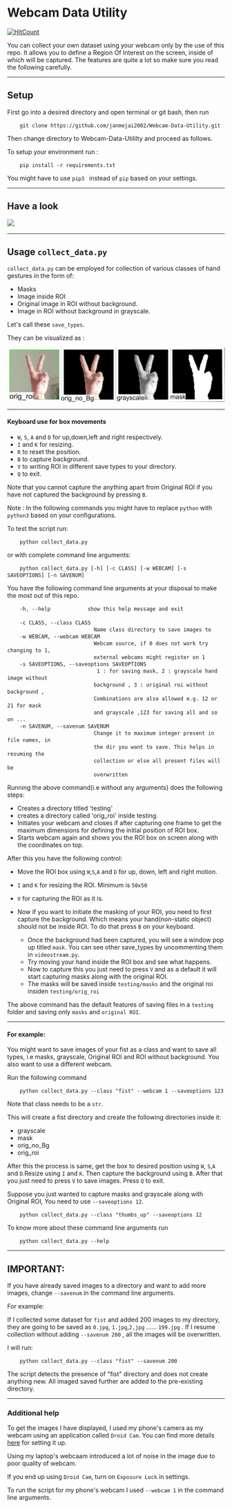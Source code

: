 # Webcam Data Utility

[![HitCount](http://hits.dwyl.com/janmejai2002/Webcam-Data-Utility.svg)](http://hits.dwyl.com/janmejai2002/Webcam-Data-Utility)


You can collect your own dataset using your webcam only by the use of this repo. It allows you to define a Region Of Interest on the screen, inside of which will be captured. The features are quite a lot so make sure you read the following carefully.

------------------------------

## Setup

First go into a desired directory and open terminal or git bash, then run

        git clone https://github.com/janmejai2002/Webcam-Data-Utility.git
        
Then change directory to Webcam-Data-Utililty and proceed as follows.

To setup your environment run :

        pip install -r requirements.txt

You might have to use `pip3 ` instead of `pip` based on your settings.

------------------------------

## Have a look

![](https://github.com/janmejai2002/Webcam-Data-Utility/blob/master/assets/gif2.gif)

------------------------------

## Usage `collect_data.py`

`collect_data.py` can be employed for collection of various classes of hand gestures in the form of:
-  Masks
-  Image inside ROI
-  Original image in ROI without background.
-  Image in ROI without background in grayscale.

Let's call these `save_types`.

They can be visualized as :

![](https://github.com/janmejai2002/Webcam-Data-Utility/blob/master/assets/collage.jpg)

------------------------------

#### Keyboard use for box movements

- `W`, `S`, `A` and `D` for up,down,left and right respectively.
- `I` and `K` for resizing.
- `R` to reset the position.
- `B` to capture background.
- `V` to writing ROI in different save types to your directory.
- `Q` to exit.


Note that you cannot capture the anything apart from Original ROI if you have not captured the background by pressing `B`.

Note : In the following commands you might have to replace `python` with `python3` based on your configurations.

To test the script run:

        python collect_data.py

or with complete command line arguments:

        python collect_data.py [-h] [-c CLASS] [-w WEBCAM] [-s SAVEOPTIONS] [-n SAVENUM]
  
        
 You have the following command line arguments at your disposal to make the most out of this repo.

        -h, --help            show this help message and exit

        -c CLASS, --class CLASS
                                Name class directory to save images to
        -w WEBCAM, --webcam WEBCAM
                                Webcam source, if 0 does not work try changing to 1,
                                external webcams might register on 1
        -s SAVEOPTIONS, --saveoptions SAVEOPTIONS
                                 1 : for saving mask, 2 : grayscale hand image without
                                background , 3 : original roi without background ,
                                Combinations are also allowed e.g. 12 or 21 for mask
                                and grayscale ,123 for saving all and so on ...
        -n SAVENUM, --savenum SAVENUM
                                Change it to maximum integer present in file names, in
                                the dir you want to save. This helps in resuming the
                                collection or else all present files will be
                                overwritten


Running the above command(i.e without any arguments) does the following steps:

- Creates a directory titled 'testing'
- creates a directory called 'orig_roi' inside testing.
- Initiates your webcam and closes if after capturing one frame to get the maximum dimensions for defining the initial position of ROI box.
- Starts webcam again and shows you the ROI box on screen along with the coordinates on top.

After this you have the following control:

- Move the ROI box using `W`,`S`,`A` and `D` for up, down, left and right motion.
- `I` and `K` for resizing the ROI. Minimum is `50x50`
- `V` for capturing the ROI as it is.

- Now if you want to initiate the masking of your ROI, you need to first capture the background. Which means your hand(non-static object) should not be inside ROI. To do that press `B` on your keyboard.


   - Once the background had been captured, you will see a window pop up titled `mask`. You can see other save_types by uncommenting them in `videostream.py`.
   - Try moving your hand inside the ROI box and see what happens.
   - Now to capture this you just need to press `V` and as a default it will start capturing masks along with the original ROI.
   - The masks will be saved inside `testing/masks` and the original roi insiden `testing/orig_roi`


The above command has the default features of saving files in a `testing` folder and saving only `masks` and `original ROI`.

------------------------------

#### For example:

You might want to save images of your fist as a class and want to save all types, i.e masks, grayscale, Original ROI and ROI without background. You also want to use a different webcam.

Run the following command

        python collect_data.py --class "fist" --webcam 1 --saveoptions 123

Note that class needs to be a `str`.

This will create a fist directory and create the following directories inside it:
- grayscale
- mask
- orig_no_Bg
- orig_roi

After this the process is same, get the box to desired position using `W`, `S`,`A` and `D`.Resize using `I` and `K`. Then capture the background using `B`. After that you just need to press `V` to save images. Press `Q` to exit.

Suppose you just wanted to capture masks and grayscale along with Original ROI, You need to use `--saveoptions 12`.

        python collect_data.py --class "thumbs_up" --saveoptions 12

To know more about these command line arguments run

        python collect_data.py --help

------------------------------

## IMPORTANT:

If you have already saved images to a directory and want to add more images, change `--savenum` in the command line arguments.

For example:

If I collected some dataset for `fist` and added 200 images to my directory, they are going to be saved as `0.jpg`, `1.jpg`,`2,jpg` ...... `199.jpg` . If I resume collection without adding `--savenum 200` ,  all the images will be overwritten.

I will run:

        python collect_data.py --class "fist" --savenum 200

The script detects the presence of "fist" directory and does not create anything new. All imaged saved further are added to the pre-existing directory.

------------------------------

### Additional help

To get the images I have displayed, I used my phone's camera as my webcam using an application called `Droid Cam`. You can find more details [here](https://www.dev47apps.com/) for setting it up.

Using my laptop's webcaam introduced a lot of noise in the image due to poor quality of webcam.

If you end up using `Droid Cam`, turn on `Exposure Lock` in settings.

To run the script for my phone's webcam I used `--webcam 1` in the command line arguments.

